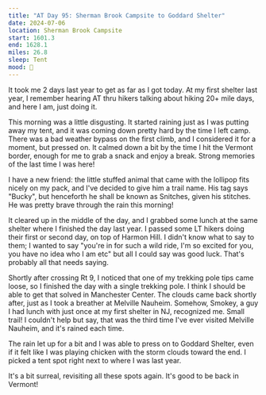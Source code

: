 ```yaml
---
title: "AT Day 95: Sherman Brook Campsite to Goddard Shelter"
date: 2024-07-06
location: Sherman Brook Campsite
start: 1601.3
end: 1628.1
miles: 26.8
sleep: Tent
mood: 🙂
---
```

It took me 2 days last year to get as far as I got today. At my first shelter last year, I remember hearing AT thru hikers talking about hiking 20+ mile days, and here I am, just doing it.

This morning was a little disgusting. It started raining just as I was putting away my tent, and it was coming down pretty hard by the time I left camp. There was a bad weather bypass on the first climb, and I considered it for a moment, but pressed on. It calmed down a bit by the time I hit the Vermont border, enough for me to grab a snack and enjoy a break. Strong memories of the last time I was here!

I have a new friend: the little stuffed animal that came with the lollipop fits nicely on my pack, and I've decided to give him a trail name. His tag says "Bucky", but henceforth he shall be known as Snitches, given his stitches. He was pretty brave through the rain this morning!

It cleared up in the middle of the day, and I grabbed some lunch at the same shelter where I finished the day last year. I passed some LT hikers doing their first or second day, on top of Harmon Hill. I didn't know what to say to them; I wanted to say "you're in for such a wild ride, I'm so excited for you, you have no idea who I am etc" but all I could say was good luck. That's probably all that needs saying.

Shortly after crossing Rt 9, I noticed that one of my trekking pole tips came loose, so I finished the day with a single trekking pole. I think I should be able to get that solved in Manchester Center. The clouds came back shortly after, just as I took a breather at Melville Nauheim. Somehow, Smokey, a guy I had lunch with just once at my first shelter in NJ, recognized me. Small trail! I couldn't help but say, that was the third time I've ever visited Melville Nauheim, and it's rained each time.

The rain let up for a bit and I was able to press on to Goddard Shelter, even if it felt like I was playing chicken with the storm clouds toward the end. I picked a tent spot right next to where I was last year.

It's a bit surreal, revisiting all these spots again. It's good to be back in Vermont!
